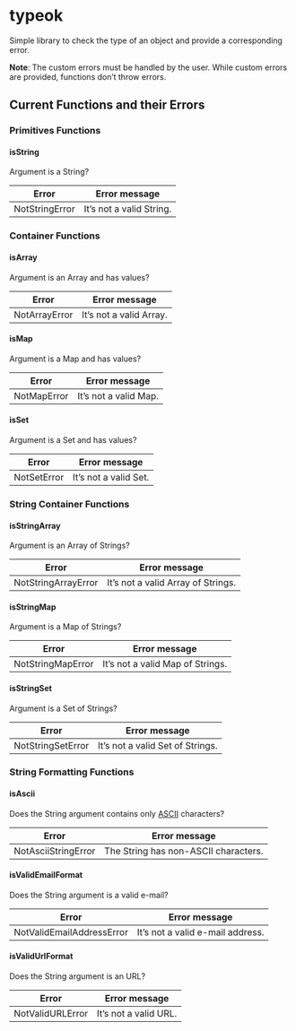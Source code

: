 # typeok
Simple library to check the type of an object and provide a corresponding error.

**Note**: The custom errors must be handled by the user. While custom errors are provided, functions don’t throw errors.

## Current Functions and their Errors

### Primitives Functions
#### isString
Argument is a String?

| Error          | Error message            |
|----------------|--------------------------|
| NotStringError | It’s not a valid String. |

### Container Functions
#### isArray
Argument is an Array and has values?

| Error         | Error message           |
|---------------|-------------------------|
| NotArrayError | It’s not a valid Array. |

#### isMap
Argument is a Map and has values?

| Error       | Error message                    |
|-------------|----------------------------------|
| NotMapError | It’s not a valid Map.            |

#### isSet
Argument is a Set and has values?

| Error       | Error message         |
|-------------|-----------------------|
| NotSetError | It’s not a valid Set. |

### String Container Functions
#### isStringArray
Argument is an Array of Strings?

| Error                | Error message                      |
|----------------------|------------------------------------|
| NotStringArrayError | It’s not a valid Array of Strings. |

#### isStringMap
Argument is a Map of Strings?

| Error             | Error message                    |
|-------------------|----------------------------------|
| NotStringMapError | It’s not a valid Map of Strings. |

#### isStringSet
Argument is a Set of Strings?

| Error             | Error message                    |
|-------------------|----------------------------------|
| NotStringSetError | It’s not a valid Set of Strings. |

### String Formatting Functions
#### isAscii
Does the String argument contains only [ASCII](https://en.wikipedia.org/wiki/ASCII/) characters? 

| Error               | Error message                        |
|---------------------|--------------------------------------|
| NotAsciiStringError | The String has non-ASCII characters. |

#### isValidEmailFormat
Does the String argument is a valid e-mail?

| Error                     | Error message                    |
|---------------------------|----------------------------------|
| NotValidEmailAddressError | It’s not a valid e-mail address. |

#### isValidUrlFormat
Does the String argument is an URL?

| Error             | Error message         |
|-------------------|-----------------------|
| NotValidURLError | It’s not a valid URL. |
